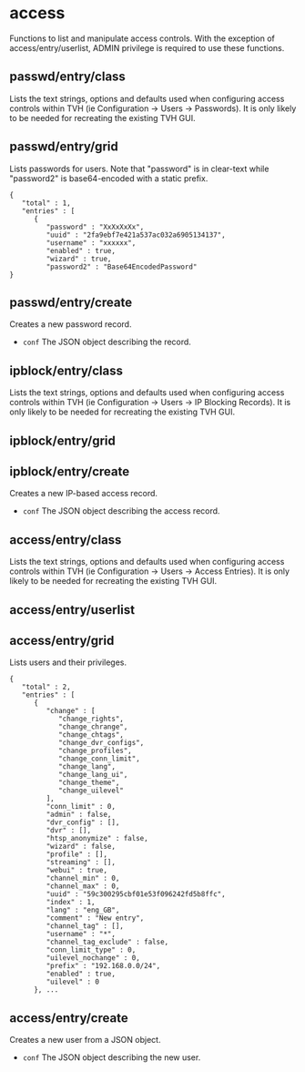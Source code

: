# access
Functions to list and manipulate access controls. With the exception of access/entry/userlist, ADMIN privilege is required to use these functions.
## passwd/entry/class
Lists the text strings, options and defaults used when configuring access controls within TVH (ie Configuration -> Users
-> Passwords). It is only likely to be needed for recreating the existing TVH GUI.
## passwd/entry/grid
Lists passwords for users. Note that "password" is in clear-text while "password2" is base64-encoded with a static prefix.
```
{
   "total" : 1,
   "entries" : [
      {
         "password" : "XxXxXxXx",
         "uuid" : "2fa9ebf7e421a537ac032a6905134137",
         "username" : "xxxxxx",
         "enabled" : true,
         "wizard" : true,
         "password2" : "Base64EncodedPassword"
}
```
## passwd/entry/create
Creates a new password record.
-   `conf` The JSON object describing the record.
## ipblock/entry/class
Lists the text strings, options and defaults used when configuring access controls within TVH (ie Configuration -> Users
-> IP Blocking Records). It is only likely to be needed for recreating the existing TVH GUI.
## ipblock/entry/grid

## ipblock/entry/create
Creates a new IP-based access record.
- `conf` The JSON object describing the access record.
## access/entry/class
Lists the text strings, options and defaults used when configuring access controls within TVH (ie Configuration -> Users
-> Access Entries). It is only likely to be needed for recreating the existing TVH GUI.
## access/entry/userlist

## access/entry/grid
Lists users and their privileges.
```
{
   "total" : 2,
   "entries" : [
      {
         "change" : [
            "change_rights",
            "change_chrange",
            "change_chtags",
            "change_dvr_configs",
            "change_profiles",
            "change_conn_limit",
            "change_lang",
            "change_lang_ui",
            "change_theme",
            "change_uilevel"
         ],
         "conn_limit" : 0,
         "admin" : false,
         "dvr_config" : [],
         "dvr" : [],
         "htsp_anonymize" : false,
         "wizard" : false,
         "profile" : [],
         "streaming" : [],
         "webui" : true,
         "channel_min" : 0,
         "channel_max" : 0,
         "uuid" : "59c300295cbf01e53f096242fd5b8ffc",
         "index" : 1,
         "lang" : "eng_GB",
         "comment" : "New entry",
         "channel_tag" : [],
         "username" : "*",
         "channel_tag_exclude" : false,
         "conn_limit_type" : 0,
         "uilevel_nochange" : 0,
         "prefix" : "192.168.0.0/24",
         "enabled" : true,
         "uilevel" : 0
      }, ...
```
## access/entry/create
Creates a new user from a JSON object.
- `conf` The JSON object describing the new user.
